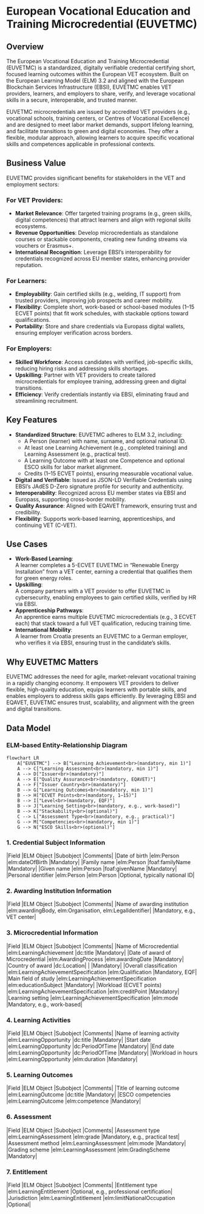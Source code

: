 # European Vocational Education and Training Microcredential (EUVETMC)

## Overview
The European Vocational Education and Training Microcredential (EUVETMC) is a standardized, digitally verifiable credential certifying short, focused learning outcomes within the European VET ecosystem. Built on the European Learning Model (ELM) 3.2 and aligned with the European Blockchain Services Infrastructure (EBSI), EUVETMC enables VET providers, learners, and employers to share, verify, and leverage vocational skills in a secure, interoperable, and trusted manner.

EUVETMC microcredentials are issued by accredited VET providers (e.g., vocational schools, training centers, or Centres of Vocational Excellence) and are designed to meet labor market demands, support lifelong learning, and facilitate transitions to green and digital economies. They offer a flexible, modular approach, allowing learners to acquire specific vocational skills and competences applicable in professional contexts.[](https://employment-social-affairs.ec.europa.eu/policies-and-activities/skills-and-qualifications/skills-jobs/vocational-education-and-training-vet_en)[](https://education.ec.europa.eu/education-levels/vocational-education-and-training/about-vocational-education-and-training)

## Business Value
EUVETMC provides significant benefits for stakeholders in the VET and employment sectors:

### For VET Providers:
- **Market Relevance**: Offer targeted training programs (e.g., green skills, digital competences) that attract learners and align with regional skills ecosystems.
- **Revenue Opportunities**: Develop microcredentials as standalone courses or stackable components, creating new funding streams via vouchers or Erasmus+.[](https://www.cedefop.europa.eu/en/news/croatia-microcredentials-new-skills-new-era)
- **International Recognition**: Leverage EBSI’s interoperability for credentials recognized across EU member states, enhancing provider reputation.

### For Learners:
- **Employability**: Gain certified skills (e.g., welding, IT support) from trusted providers, improving job prospects and career mobility.
- **Flexibility**: Complete short, work-based or school-based modules (1–15 ECVET points) that fit work schedules, with stackable options toward qualifications.
- **Portability**: Store and share credentials via Europass digital wallets, ensuring employer verification across borders.[](https://europa.eu/europass/en/events/european-digital-credentials-learning-vet-showcase-your-skills)

### For Employers:
- **Skilled Workforce**: Access candidates with verified, job-specific skills, reducing hiring risks and addressing skills shortages.
- **Upskilling**: Partner with VET providers to create tailored microcredentials for employee training, addressing green and digital transitions.
- **Efficiency**: Verify credentials instantly via EBSI, eliminating fraud and streamlining recruitment.[](https://employment-social-affairs.ec.europa.eu/policies-and-activities/skills-and-qualifications/skills-jobs/vocational-education-and-training-vet_en)

## Key Features
- **Standardized Structure**: EUVETMC adheres to ELM 3.2, including:
  - A Person (learner) with name, surname, and optional national ID.
  - At least one Learning Achievement (e.g., completed training) and Learning Assessment (e.g., practical test).
  - A Learning Outcome with at least one Competence and optional ESCO skills for labor market alignment.
  - Credits (1–15 ECVET points), ensuring measurable vocational value.[](https://www.cedefop.europa.eu/en/tools/vet-glossary/glossary/microcredential)
- **Digital and Verifiable**: Issued as JSON-LD Verifiable Credentials using EBSI’s JAdES D-Zero signature profile for security and authenticity.
- **Interoperability**: Recognized across EU member states via EBSI and Europass, supporting cross-border mobility.
- **Quality Assurance**: Aligned with EQAVET framework, ensuring trust and credibility.[](https://employment-social-affairs.ec.europa.eu/policies-and-activities/skills-and-qualifications/skills-jobs/vocational-education-and-training-vet_en)
- **Flexibility**: Supports work-based learning, apprenticeships, and continuing VET (C-VET).

## Use Cases
- **Work-Based Learning**:  
  A learner completes a 5-ECVET EUVETMC in “Renewable Energy Installation” from a VET center, earning a credential that qualifies them for green energy roles.
- **Upskilling**:  
  A company partners with a VET provider to offer EUVETMC in cybersecurity, enabling employees to gain certified skills, verified by HR via EBSI.
- **Apprenticeship Pathways**:  
  An apprentice earns multiple EUVETMC microcredentials (e.g., 3 ECVET each) that stack toward a full VET qualification, reducing training time.
- **International Mobility**:  
  A learner from Croatia presents an EUVETMC to a German employer, who verifies it via EBSI, ensuring trust in the candidate’s skills.[](https://www.cedefop.europa.eu/en/tools/timeline-vet-policies-europe/search/41185)

## Why EUVETMC Matters
EUVETMC addresses the need for agile, market-relevant vocational training in a rapidly changing economy. It empowers VET providers to deliver flexible, high-quality education, equips learners with portable skills, and enables employers to address skills gaps efficiently. By leveraging EBSI and EQAVET, EUVETMC ensures trust, scalability, and alignment with the green and digital transitions.[](https://employment-social-affairs.ec.europa.eu/policies-and-activities/skills-and-qualifications/skills-jobs/vocational-education-and-training-vet_en)[](https://education.ec.europa.eu/de/education-levels/higher-education/micro-credentials)

## **Data Model**

### **ELM-based Entity-Relationship Diagram**
```mermaid
flowchart LR
    A["EUVETMC"] --> B["Learning Achievement<br>(mandatory, min 1)"]
    A --> C["Learning Assessment<br>(mandatory, min 1)"]
    A --> D["Issuer<br>(mandatory)"]
    A --> E["Quality Assurance<br>(mandatory, EQAVET)"]
    A --> F["Issuer Country<br>(mandatory)"]
    B --> G["Learning Outcomes<br>(mandatory, min 1)"]
    B --> H["ECVET Points<br>(mandatory, 1–15)"]
    B --> I["Level<br>(mandatory, EQF)"]
    B --> J["Learning Setting<br>(mandatory, e.g., work-based)"]
    B --> K["Stackability<br>(optional)"]
    C --> L["Assessment Type<br>(mandatory, e.g., practical)"]
    G --> M["Competencies<br>(mandatory, min 1)"]
    G --> N["ESCO Skills<br>(optional)"]
````
### 1. Credential Subject Information

|Field	|ELM Object	|Subobject	|Comments|
|Date of birth	|elm:Person	|elm:dateOfBirth	|Mandatory|
|Family name	|elm:Person	|foaf:familyName	|Mandatory|
|Given name	|elm:Person	|foaf:givenName	|Mandatory|
|Personal identifier	|elm:Person	|elm:Person	|Optional, typically national ID|

### 2. Awarding Institution Information

|Field	|ELM Object	|Subobject	|Comments|
|Name of awarding institution	|elm:awardingBody, elm:Organisation, elm:LegalIdentifier|		|Mandatory, e.g., VET center|

### 3. Microcredential Information

|Field	|ELM Object	|Subobject	|Comments|
|Name of Microcredential	|elm:LearningAchievement	|dc:title	|Mandatory|
|Date of award of Microcredential	|elm:AwardingProcess	|elm:awardingDate	|Mandatory|
|Country of award	|dc:Location|	|	|Mandatory|
|Overall classification	|elm:LearningAchievementSpecification	|elm:Qualification	|Mandatory, EQF|
|Main field of study	|elm:LearningAchievementSpecification	|elm:educationSubject	|Mandatory|
|Workload (ECVET points)	|elm:LearningAchievementSpecification	|elm:creditPoint	|Mandatory|
|Learning setting	|elm:LearningAchievementSpecification	|elm:mode	|Mandatory, e.g., work-based|

### 4. Learning Activities

|Field	|ELM Object	|Subobject	|Comments|
|Name of learning activity	|elm:LearningOpportunity	|dc:title	|Mandatory|
|Start date	|elm:LearningOpportunity	|dc:PeriodOfTime	|Mandatory|
|End date	|elm:LearningOpportunity	|dc:PeriodOfTime	|Mandatory|
|Workload in hours	|elm:LearningOpportunity	|elm:duration	|Mandatory|

### 5. Learning Outcomes

|Field	|ELM Object	|Subobject	|Comments|
|Title of learning outcome	|elm:LearningOutcome	|dc:title	|Mandatory|
|ESCO competencies	|elm:LearningOutcome	|elm:competence	|Mandatory|

### 6. Assessment

|Field	|ELM Object	|Subobject	|Comments|
|Assessment type	|elm:LearningAssessment	|elm:grade	|Mandatory, e.g., practical test|
|Assessment method	|elm:LearningAssessment	|elm:mode	|Mandatory|
|Grading scheme	|elm:LearningAssessment	|elm:GradingScheme	|Mandatory|

### 7. Entitlement

|Field	|ELM Object	|Subobject	|Comments|
|Entitlement type	|elm:LearningEntitlement		|Optional, e.g., professional certification|
|Jurisdiction	|elm:LearningEntitlement	|elm:limitNationalOccupation	|Optional|